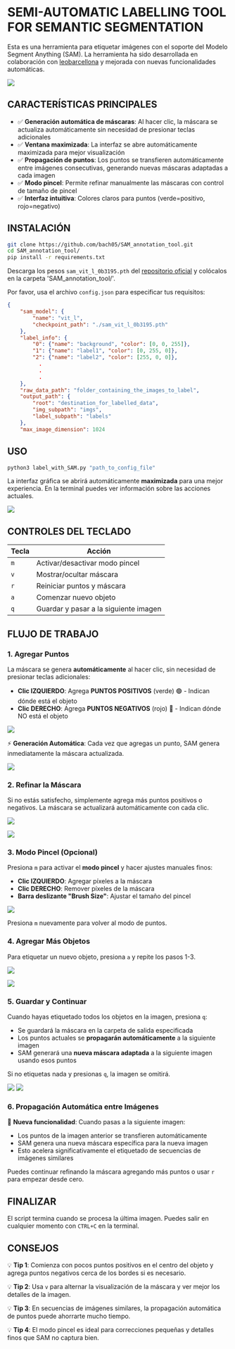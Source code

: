 # SEMI-AUTOMATIC LABELLING TOOL FOR SEMANTIC SEGMENTATION

Esta es una herramienta para etiquetar imágenes con el soporte del Modelo Segment Anything (SAM). La herramienta ha sido desarrollada en colaboración con [leobarcellona](https://github.com/leobarcellona) y mejorada con nuevas funcionalidades automáticas.

![](images/final.png)

## CARACTERÍSTICAS PRINCIPALES

- ✅ **Generación automática de máscaras**: Al hacer clic, la máscara se actualiza automáticamente sin necesidad de presionar teclas adicionales
- ✅ **Ventana maximizada**: La interfaz se abre automáticamente maximizada para mejor visualización
- ✅ **Propagación de puntos**: Los puntos se transfieren automáticamente entre imágenes consecutivas, generando nuevas máscaras adaptadas a cada imagen
- ✅ **Modo pincel**: Permite refinar manualmente las máscaras con control de tamaño de pincel
- ✅ **Interfaz intuitiva**: Colores claros para puntos (verde=positivo, rojo=negativo)

## INSTALACIÓN

```bash
git clone https://github.com/bach05/SAM_annotation_tool.git
cd SAM_annotation_tool/
pip install -r requirements.txt 
```
Descarga los pesos `sam_vit_l_0b3195.pth` del [repositorio oficial](https://github.com/facebookresearch/segment-anything) y colócalos en la carpeta 'SAM_annotation_tool/'.

Por favor, usa el archivo `config.json` para especificar tus requisitos:

```json
{
    "sam_model": {
        "name": "vit_l",
        "checkpoint_path": "./sam_vit_l_0b3195.pth"
    },
    "label_info": {
        "0": {"name": "background", "color": [0, 0, 255]},
        "1": {"name": "label1", "color": [0, 255, 0]},
        "2": {"name": "label2", "color": [255, 0, 0]},
          .
          .
          .
    },
    "raw_data_path": "folder_containing_the_images_to_label",
    "output_path": {
        "root": "destination_for_labelled_data",
        "img_subpath": "imgs",
        "label_subpath": "labels"
    },
    "max_image_dimension": 1024
```

## USO

```bash
python3 label_with_SAM.py "path_to_config_file"
```

La interfaz gráfica se abrirá automáticamente **maximizada** para una mejor experiencia. En la terminal puedes ver información sobre las acciones actuales.

![](images/1.png)

## CONTROLES DEL TECLADO

| Tecla | Acción |
|-------|--------|
| `m` | Activar/desactivar modo pincel |
| `v` | Mostrar/ocultar máscara |
| `r` | Reiniciar puntos y máscara |
| `a` | Comenzar nuevo objeto |
| `q` | Guardar y pasar a la siguiente imagen |

## FLUJO DE TRABAJO

### 1. Agregar Puntos
La máscara se genera **automáticamente** al hacer clic, sin necesidad de presionar teclas adicionales:

- **Clic IZQUIERDO**: Agrega **PUNTOS POSITIVOS** (verde) 🟢 - Indican dónde está el objeto
- **Clic DERECHO**: Agrega **PUNTOS NEGATIVOS** (rojo) 🔴 - Indican dónde NO está el objeto

![](images/2.png)

⚡ **Generación Automática**: Cada vez que agregas un punto, SAM genera inmediatamente la máscara actualizada.

![](images/3.png)

### 2. Refinar la Máscara
Si no estás satisfecho, simplemente agrega más puntos positivos o negativos. La máscara se actualizará automáticamente con cada clic.

![](images/4.png)

![](images/5.png)

### 3. Modo Pincel (Opcional)
Presiona `m` para activar el **modo pincel** y hacer ajustes manuales finos:

- **Clic IZQUIERDO**: Agregar píxeles a la máscara
- **Clic DERECHO**: Remover píxeles de la máscara
- **Barra deslizante "Brush Size"**: Ajustar el tamaño del pincel

![](images/brush.png)

Presiona `m` nuevamente para volver al modo de puntos.

### 4. Agregar Más Objetos
Para etiquetar un nuevo objeto, presiona `a` y repite los pasos 1-3.

![](images/6.png)

![](images/7.png)

### 5. Guardar y Continuar
Cuando hayas etiquetado todos los objetos en la imagen, presiona `q`:

- Se guardará la máscara en la carpeta de salida especificada
- Los puntos actuales se **propagarán automáticamente** a la siguiente imagen
- SAM generará una **nueva máscara adaptada** a la siguiente imagen usando esos puntos

Si no etiquetas nada y presionas `q`, la imagen se omitirá.

![](images/1-example.png)
![](images/label.png)

### 6. Propagación Automática entre Imágenes
🚀 **Nueva funcionalidad**: Cuando pasas a la siguiente imagen:
- Los puntos de la imagen anterior se transfieren automáticamente
- SAM genera una nueva máscara específica para la nueva imagen
- Esto acelera significativamente el etiquetado de secuencias de imágenes similares

Puedes continuar refinando la máscara agregando más puntos o usar `r` para empezar desde cero.

## FINALIZAR

El script termina cuando se procesa la última imagen. Puedes salir en cualquier momento con `CTRL+C` en la terminal.

## CONSEJOS

💡 **Tip 1**: Comienza con pocos puntos positivos en el centro del objeto y agrega puntos negativos cerca de los bordes si es necesario.

💡 **Tip 2**: Usa `v` para alternar la visualización de la máscara y ver mejor los detalles de la imagen.

💡 **Tip 3**: En secuencias de imágenes similares, la propagación automática de puntos puede ahorrarte mucho tiempo.

💡 **Tip 4**: El modo pincel es ideal para correcciones pequeñas y detalles finos que SAM no captura bien. 
